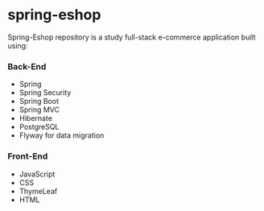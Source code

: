 # spring-eshop
Spring-Eshop repository is a study full-stack e-commerce application built using:
### Back-End
<ul>
<li>Spring</li>
<li>Spring Security </li> 
<li>Spring Boot</li>
<li>Spring MVC</li>
<li>Hibernate</li>
<li>PostgreSQL</li>
<li>Flyway for data migration</li>
</ul>

### Front-End
<ul>
<li>JavaScript</li>
<li>CSS</li>
<li>ThymeLeaf</li>
<li>HTML</li>
</ul>


